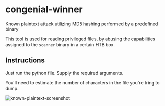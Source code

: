 # congenial-winner
Known plaintext attack utilizing MD5 hashing performed by a predefined binary

This tool is used for reading privileged files, by abusing the capabilities assigned to the `scanner` binary in a certain HTB box.

## Instructions

Just run the python file. Supply the required arguments.

You'll need to estimate the number of characters in the file you're tring to dump.

![known-plaintext-screenshot](../known-plaintext-screenshot.gif)


